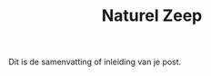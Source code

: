 ﻿---
title: "Naturel Zeep"
layout: single
author_profile: true
tags: zeep
excerpt_separator: <!--more-->
header:
    overlay_image: random
    overlay_filter: 0.3
    teaser: /assets/images/bull200px.webp
comments: true
---

Dit is de samenvatting of inleiding van je post.
<!--more-->

<!-- Write your post content here -->
